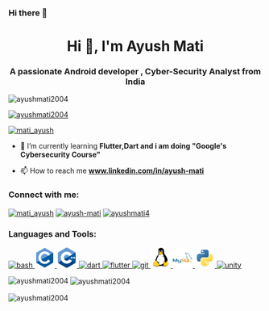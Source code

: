 ### Hi there 👋

<h1 align="center">Hi 👋, I'm Ayush Mati</h1>
<h3 align="center">A passionate Android developer , Cyber-Security Analyst from India</h3>

<p align="left"> <img src="https://komarev.com/ghpvc/?username=ayushmati2004&label=Profile%20views&color=0e75b6&style=flat" alt="ayushmati2004" /> </p>

<p align="left"> <a href="https://github.com/ryo-ma/github-profile-trophy"><img src="https://github-profile-trophy.vercel.app/?username=ayushmati2004" alt="ayushmati2004" /></a> </p>

<p align="left"> <a href="https://twitter.com/mati_ayush" target="blank"><img src="https://img.shields.io/twitter/follow/mati_ayush?logo=twitter&style=for-the-badge" alt="mati_ayush" /></a> </p>

- 🌱 I’m currently learning **Flutter,Dart and i am doing "Google's Cybersecurity Course"**

- 📫 How to reach me **www.linkedin.com/in/ayush-mati**

<h3 align="left">Connect with me:</h3>
<p align="left">
<a href="https://twitter.com/mati_ayush" target="blank"><img align="center" src="https://raw.githubusercontent.com/rahuldkjain/github-profile-readme-generator/master/src/images/icons/Social/twitter.svg" alt="mati_ayush" height="30" width="40" /></a>
<a href="https://linkedin.com/in/ayush-mati" target="blank"><img align="center" src="https://raw.githubusercontent.com/rahuldkjain/github-profile-readme-generator/master/src/images/icons/Social/linked-in-alt.svg" alt="ayush-mati" height="30" width="40" /></a>
<a href="https://www.leetcode.com/ayushmati4" target="blank"><img align="center" src="https://raw.githubusercontent.com/rahuldkjain/github-profile-readme-generator/master/src/images/icons/Social/leet-code.svg" alt="ayushmati4" height="30" width="40" /></a>
</p>

<h3 align="left">Languages and Tools:</h3>
<p align="left"> <a href="https://www.gnu.org/software/bash/" target="_blank" rel="noreferrer"> <img src="https://www.vectorlogo.zone/logos/gnu_bash/gnu_bash-icon.svg" alt="bash" width="40" height="40"/> </a> <a href="https://www.cprogramming.com/" target="_blank" rel="noreferrer"> <img src="https://raw.githubusercontent.com/devicons/devicon/master/icons/c/c-original.svg" alt="c" width="40" height="40"/> </a> <a href="https://www.w3schools.com/cpp/" target="_blank" rel="noreferrer"> <img src="https://raw.githubusercontent.com/devicons/devicon/master/icons/cplusplus/cplusplus-original.svg" alt="cplusplus" width="40" height="40"/> </a> <a href="https://dart.dev" target="_blank" rel="noreferrer"> <img src="https://www.vectorlogo.zone/logos/dartlang/dartlang-icon.svg" alt="dart" width="40" height="40"/> </a> <a href="https://flutter.dev" target="_blank" rel="noreferrer"> <img src="https://www.vectorlogo.zone/logos/flutterio/flutterio-icon.svg" alt="flutter" width="40" height="40"/> </a> <a href="https://git-scm.com/" target="_blank" rel="noreferrer"> <img src="https://www.vectorlogo.zone/logos/git-scm/git-scm-icon.svg" alt="git" width="40" height="40"/> </a> <a href="https://www.linux.org/" target="_blank" rel="noreferrer"> <img src="https://raw.githubusercontent.com/devicons/devicon/master/icons/linux/linux-original.svg" alt="linux" width="40" height="40"/> </a> <a href="https://www.mysql.com/" target="_blank" rel="noreferrer"> <img src="https://raw.githubusercontent.com/devicons/devicon/master/icons/mysql/mysql-original-wordmark.svg" alt="mysql" width="40" height="40"/> </a> <a href="https://www.python.org" target="_blank" rel="noreferrer"> <img src="https://raw.githubusercontent.com/devicons/devicon/master/icons/python/python-original.svg" alt="python" width="40" height="40"/> </a> <a href="https://unity.com/" target="_blank" rel="noreferrer"> <img src="https://www.vectorlogo.zone/logos/unity3d/unity3d-icon.svg" alt="unity" width="40" height="40"/> </a> </p>

<p><img align="left" src="https://github-readme-stats.vercel.app/api/top-langs?username=ayushmati2004&show_icons=true&locale=en&layout=compact" alt="ayushmati2004" /></p>

<p>&nbsp;<img align="center" src="https://github-readme-stats.vercel.app/api?username=ayushmati2004&show_icons=true&locale=en" alt="ayushmati2004" /></p>

<p><img align="center" src="https://github-readme-streak-stats.herokuapp.com/?user=ayushmati2004&" alt="ayushmati2004" /></p>

